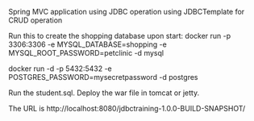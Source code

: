 Spring MVC application using JDBC operation using JDBCTemplate for CRUD operation 

Run this to create the shopping database upon start:
docker run -p 3306:3306 -e MYSQL_DATABASE=shopping -e MYSQL_ROOT_PASSWORD=petclinic -d mysql

docker run -d -p 5432:5432 -e POSTGRES_PASSWORD=mysecretpassword -d postgres

Run the student.sql.
Deploy the war file in tomcat or jetty.

The URL is http://localhost:8080/jdbctraining-1.0.0-BUILD-SNAPSHOT/

